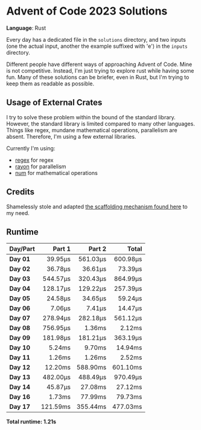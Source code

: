 # Advent of Code 2023 Solutions

**Language**: Rust

Every day has a dedicated file in the `solutions` directory, and two inputs (one the actual input, another the example suffixed with 'e') in the `inputs` directory.

Different people have different ways of approaching Advent of Code. Mine is not competitive. Instead, I'm just trying to explore rust while having some fun. Many of these solutions can be briefer, even in Rust, but I'm trying to keep them as readable as possible.

## Usage of External Crates
I try to solve these problem within the bound of the standard library. However, the standard library is limited compared to many other languages. Things like regex, mundane mathematical operations, parallelism are absent. Therefore, I'm using a few external libraries.

Currently I'm using:
- [regex](https://crates.io/crates/regex) for regex
- [rayon](https://crates.io/crates/rayon) for parallelism
- [num](https://crates.io/crates/num) for mathematical operations

## Credits
Shamelessly stole and adapted [the scaffolding mechanism found here](https://github.com/fspoettel/advent-of-code-rust) to my need.

## Runtime

| Day/Part | Part 1 | Part 2 | Total |
|:---------|-------:|-------:|------:|
| **Day 01** | 39.95μs | 561.03μs | 600.98μs |
| **Day 02** | 36.78μs | 36.61μs | 73.39μs |
| **Day 03** | 544.57μs | 320.43μs | 864.99μs |
| **Day 04** | 128.17μs | 129.22μs | 257.39μs |
| **Day 05** | 24.58μs | 34.65μs | 59.24μs |
| **Day 06** | 7.06μs | 7.41μs | 14.47μs |
| **Day 07** | 278.94μs | 282.18μs | 561.12μs |
| **Day 08** | 756.95μs | 1.36ms | 2.12ms |
| **Day 09** | 181.98μs | 181.21μs | 363.19μs |
| **Day 10** | 5.24ms | 9.70ms | 14.94ms |
| **Day 11** | 1.26ms | 1.26ms | 2.52ms |
| **Day 12** | 12.20ms | 588.90ms | 601.10ms |
| **Day 13** | 482.00μs | 488.49μs | 970.49μs |
| **Day 14** | 45.87μs | 27.08ms | 27.12ms |
| **Day 16** | 1.73ms | 77.99ms | 79.73ms |
| **Day 17** | 121.59ms | 355.44ms | 477.03ms |


**Total runtime: 1.21s**

